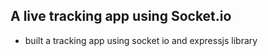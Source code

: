 ## A live tracking app using Socket.io
- built a tracking app using socket io and expressjs library
